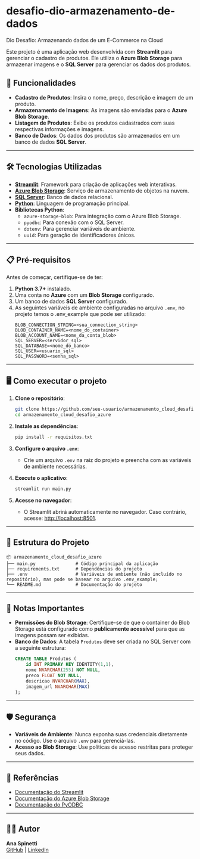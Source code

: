 # desafio-dio-armazenamento-de-dados
Dio Desafio: Armazenando dados de um E-Commerce na Cloud

Este projeto é uma aplicação web desenvolvida com **Streamlit** para gerenciar o cadastro de produtos. Ele utiliza o **Azure Blob Storage** para armazenar imagens e o **SQL Server** para gerenciar os dados dos produtos.

## 🚀 Funcionalidades

- **Cadastro de Produtos**: Insira o nome, preço, descrição e imagem de um produto.
- **Armazenamento de Imagens**: As imagens são enviadas para o **Azure Blob Storage**.
- **Listagem de Produtos**: Exibe os produtos cadastrados com suas respectivas informações e imagens.
- **Banco de Dados**: Os dados dos produtos são armazenados em um banco de dados **SQL Server**.

---

## 🛠️ Tecnologias Utilizadas

- **[Streamlit](https://streamlit.io/)**: Framework para criação de aplicações web interativas.
- **[Azure Blob Storage](https://azure.microsoft.com/pt-br/services/storage/blobs/)**: Serviço de armazenamento de objetos na nuvem.
- **[SQL Server](https://www.microsoft.com/pt-br/sql-server/)**: Banco de dados relacional.
- **[Python](https://www.python.org/)**: Linguagem de programação principal.
- **Bibliotecas Python**:
  - `azure-storage-blob`: Para integração com o Azure Blob Storage.
  - `pyodbc`: Para conexão com o SQL Server.
  - `dotenv`: Para gerenciar variáveis de ambiente.
  - `uuid`: Para geração de identificadores únicos.

---

## 📋 Pré-requisitos

Antes de começar, certifique-se de ter:

1. **Python 3.7+** instalado.
2. Uma conta no **Azure** com um **Blob Storage** configurado.
3. Um banco de dados **SQL Server** configurado.
4. As seguintes variáveis de ambiente configuradas no arquivo `.env`, no projeto temos o .env_example que pode ser utilizado:
   ```env
   BLOB_CONNECTION_STRING=<sua_connection_string>
   BLOB_CONTAINER_NAME=<nome_do_container>
   BLOB_ACCOUNT_NAME=<nome_da_conta_blob>
   SQL_SERVER=<servidor_sql>
   SQL_DATABASE=<nome_do_banco>
   SQL_USER=<usuario_sql>
   SQL_PASSWORD=<senha_sql>
   ```

---

## 🖥️ Como executar o projeto

1. **Clone o repositório**:
   ```bash
   git clone https://github.com/seu-usuario/armazenamento_cloud_desafio_azure.git
   cd armazenamento_cloud_desafio_azure
   ```

2. **Instale as dependências**:
   ```bash
   pip install -r requisitos.txt
   ```

3. **Configure o arquivo `.env`**:
   - Crie um arquivo `.env` na raiz do projeto e preencha com as variáveis de ambiente necessárias.

4. **Execute o aplicativo**:
   ```bash
   streamlit run main.py
   ```

5. **Acesse no navegador**:
   - O Streamlit abrirá automaticamente no navegador. Caso contrário, acesse: [http://localhost:8501](http://localhost:8501).

---

## 📂 Estrutura do Projeto

```plaintext
📦 armazenamento_cloud_desafio_azure
├── main.py               # Código principal da aplicação
├── requirements.txt      # Dependências do projeto
├── .env                  # Variáveis de ambiente (não incluído no repositório), mas pode se basear no arquivo .env_example;
└── README.md             # Documentação do projeto
```

---

## 📝 Notas Importantes

- **Permissões do Blob Storage**: Certifique-se de que o container do Blob Storage está configurado como **publicamente acessível** para que as imagens possam ser exibidas.
- **Banco de Dados**: A tabela `Produtos` deve ser criada no SQL Server com a seguinte estrutura:
  ```sql
  CREATE TABLE Produtos (
      id INT PRIMARY KEY IDENTITY(1,1),
      nome NVARCHAR(255) NOT NULL,
      preco FLOAT NOT NULL,
      descricao NVARCHAR(MAX),
      imagem_url NVARCHAR(MAX)
  );
  ```

---

## 🛡️ Segurança

- **Variáveis de Ambiente**: Nunca exponha suas credenciais diretamente no código. Use o arquivo `.env` para gerenciá-las.
- **Acesso ao Blob Storage**: Use políticas de acesso restritas para proteger seus dados.

---

## 📖 Referências

- [Documentação do Streamlit](https://docs.streamlit.io/)
- [Documentação do Azure Blob Storage](https://learn.microsoft.com/pt-br/azure/storage/blobs/)
- [Documentação do PyODBC](https://github.com/mkleehammer/pyodbc)

---

## 🧑‍💻 Autor

**Ana Spinetti**  
[GitHub](https://github.com/anaspinetti) | [LinkedIn](https://linkedin.com/in/ana-spinetti)


